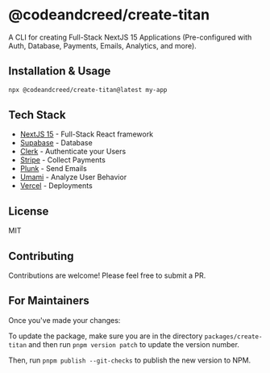 # @codeandcreed/create-titan

A CLI for creating Full-Stack NextJS 15 Applications (Pre-configured with Auth, Database, Payments, Emails, Analytics, and more).

## Installation & Usage

```bash
npx @codeandcreed/create-titan@latest my-app
```

## Tech Stack

- [NextJS 15](https://nextjs.org/) - Full-Stack React framework
- [Supabase](https://supabase.com/) - Database
- [Clerk](https://clerk.com/) - Authenticate your Users
- [Stripe](https://stripe.com/) - Collect Payments
- [Plunk](https://useplunk.com/) - Send Emails
- [Umami](https://umami.is/) - Analyze User Behavior
- [Vercel](https://vercel.com/) - Deployments

## License

MIT 

## Contributing

Contributions are welcome! Please feel free to submit a PR.

## For Maintainers

Once you've made your changes:

To update the package, make sure you are in the directory `packages/create-titan` and then run `pnpm version patch` to update the version number.

Then, run `pnpm publish --git-checks` to publish the new version to NPM.